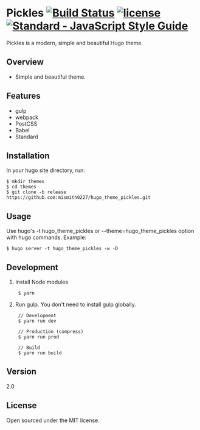 # Pickles [![Build Status](https://travis-ci.org/mismith0227/hugo_theme_pickles.svg?branch=master)](https://travis-ci.org/mismith0227/hugo_theme_pickles) [![license](https://img.shields.io/github/license/mashape/apistatus.svg)](https://github.com/mismith0227/hugo_theme_pickles/blob/master/license.md) [![Standard - JavaScript Style Guide](https://cdn.rawgit.com/feross/standard/master/badge.svg)](https://github.com/feross/standard)

Pickles is a modern, simple and beautiful Hugo theme.

## Overview

* Simple and beautiful theme.

## Features

* gulp
* webpack
* PostCSS
* Babel
* Standard

## Installation

In your hugo site directory, run:

```shell
$ mkdir themes
$ cd themes
$ git clone -b release https://github.com:mismith0227/hugo_theme_pickles.git
```

## Usage

Use hugo's -t hugo_theme_pickles or --theme=hugo_theme_pickles option with hugo commands. Example:


```shell
$ hugo server -t hugo_theme_pickles -w -D
```

## Development

1. Install Node modules

        $ yarn

1. Run gulp. You don't need to install gulp globally.

        // Development
        $ yarn run dev

        // Production (compress)
        $ yarn run prod

        // Build
        $ yarn run build

## Version

2.0

## License

Open sourced under the MIT license.
